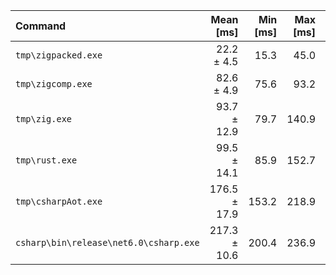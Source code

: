 | Command | Mean [ms] | Min [ms] | Max [ms] | Relative |
|:---|---:|---:|---:|---:|
| `tmp\zigpacked.exe` | 22.2 ± 4.5 | 15.3 | 45.0 | 1.00 |
| `tmp\zigcomp.exe` | 82.6 ± 4.9 | 75.6 | 93.2 | 3.72 ± 0.79 |
| `tmp\zig.exe` | 93.7 ± 12.9 | 79.7 | 140.9 | 4.22 ± 1.03 |
| `tmp\rust.exe` | 99.5 ± 14.1 | 85.9 | 152.7 | 4.48 ± 1.11 |
| `tmp\csharpAot.exe` | 176.5 ± 17.9 | 153.2 | 218.9 | 7.95 ± 1.80 |
| `csharp\bin\release\net6.0\csharp.exe` | 217.3 ± 10.6 | 200.4 | 236.9 | 9.79 ± 2.04 |
